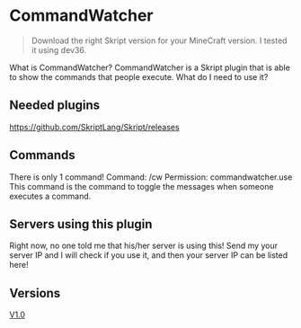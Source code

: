 # CommandWatcher
> Download the right Skript version for your MineCraft version. I tested it using dev36.

What is CommandWatcher?
CommandWatcher is a Skript plugin that is able to show the commands that people execute.
What do I need to use it?

## Needed plugins
https://github.com/SkriptLang/Skript/releases

## Commands 
There is only 1 command!
Command: /cw
Permission: commandwatcher.use
This command is the command to toggle the messages when someone executes a command.

## Servers using this plugin
Right now, no one told me that his/her server is using this!
Send my your server IP and I will check if you use it, and then your server IP can be listed here!​

## Versions
[V1.0]()
